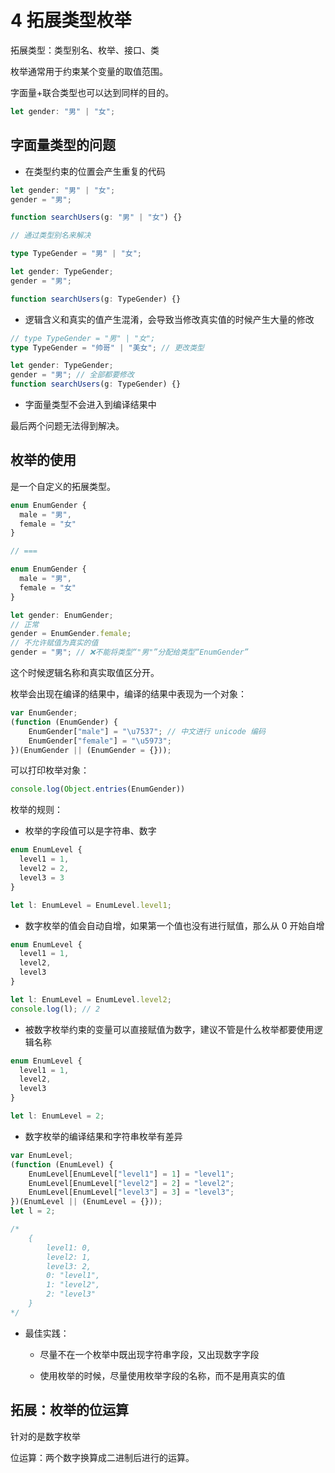 # 4 拓展类型枚举

拓展类型：类型别名、枚举、接口、类

枚举通常用于约束某个变量的取值范围。

字面量+联合类型也可以达到同样的目的。

```ts
let gender: "男" | "女";
```

## 字面量类型的问题

- 在类型约束的位置会产生重复的代码

```ts
let gender: "男" | "女";
gender = "男";

function searchUsers(g: "男" | "女") {}

// 通过类型别名来解决

type TypeGender = "男" | "女";

let gender: TypeGender;
gender = "男";

function searchUsers(g: TypeGender) {}
```

- 逻辑含义和真实的值产生混淆，会导致当修改真实值的时候产生大量的修改

```ts
// type TypeGender = "男" | "女";
type TypeGender = "帅哥" | "美女"; // 更改类型

let gender: TypeGender;
gender = "男"; // 全部都要修改
function searchUsers(g: TypeGender) {}
```

- 字面量类型不会进入到编译结果中

最后两个问题无法得到解决。

## 枚举的使用

是一个自定义的拓展类型。

```ts
enum EnumGender {
  male = "男",
  female = "女"
}

// ===

enum EnumGender {
  male = "男",
  female = "女"
}

let gender: EnumGender;
// 正常
gender = EnumGender.female;
// 不允许赋值为真实的值
gender = "男"; // ❌不能将类型“"男"”分配给类型“EnumGender”
```

这个时候逻辑名称和真实取值区分开。

枚举会出现在编译的结果中，编译的结果中表现为一个对象：

```js
var EnumGender;
(function (EnumGender) {
    EnumGender["male"] = "\u7537"; // 中文进行 unicode 编码
    EnumGender["female"] = "\u5973";
})(EnumGender || (EnumGender = {}));
```

可以打印枚举对象：

```ts
console.log(Object.entries(EnumGender))
```

枚举的规则：

- 枚举的字段值可以是字符串、数字

```ts
enum EnumLevel {
  level1 = 1,
  level2 = 2,
  level3 = 3
}

let l: EnumLevel = EnumLevel.level1;
```

- 数字枚举的值会自动自增，如果第一个值也没有进行赋值，那么从 0 开始自增

```js
enum EnumLevel {
  level1 = 1,
  level2,
  level3
}

let l: EnumLevel = EnumLevel.level2;
console.log(l); // 2
```

- 被数字枚举约束的变量可以直接赋值为数字，建议不管是什么枚举都要使用逻辑名称

```ts
enum EnumLevel {
  level1 = 1,
  level2,
  level3
}

let l: EnumLevel = 2;
```

- 数字枚举的编译结果和字符串枚举有差异

```ts
var EnumLevel;
(function (EnumLevel) {
    EnumLevel[EnumLevel["level1"] = 1] = "level1";
    EnumLevel[EnumLevel["level2"] = 2] = "level2";
    EnumLevel[EnumLevel["level3"] = 3] = "level3";
})(EnumLevel || (EnumLevel = {}));
let l = 2;

/* 
    {
        level1: 0,
        level2: 1,
        level3: 2,
        0: "level1",
        1: "level2",
        2: "level3"
    }
*/
```

- 最佳实践：

    - 尽量不在一个枚举中既出现字符串字段，又出现数字字段

    - 使用枚举的时候，尽量使用枚举字段的名称，而不是用真实的值

## 拓展：枚举的位运算

针对的是数字枚举

位运算：两个数字换算成二进制后进行的运算。